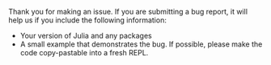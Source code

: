 Thank you for making an issue.
If you are submitting a bug report, it will help us if you include the following information:

- Your version of Julia and any packages
- A small example that demonstrates the bug. If possible, please make the code copy-pastable into a fresh REPL.

